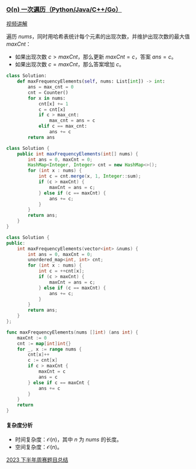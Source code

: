 ### [O(n) 一次遍历（Python/Java/C++/Go）](https://leetcode.cn/problems/count-elements-with-maximum-frequency/solutions/2603738/on-yi-ci-bian-li-pythonjavacgo-by-endles-0jye/)

[视频讲解](https://leetcode.cn/link/?target=https%3A%2F%2Fwww.bilibili.com%2Fvideo%2FBV1zt4y1R7Tc%2F)

遍历 $nums$，同时用哈希表统计每个元素的出现次数，并维护出现次数的最大值 $maxCnt$：

- 如果出现次数 $c > maxCnt$，那么更新 $maxCnt=c$，答案 $ans = c$。
- 如果出现次数 $c = maxCnt$，那么答案增加 $c$。

```python
class Solution:
    def maxFrequencyElements(self, nums: List[int]) -> int:
        ans = max_cnt = 0
        cnt = Counter()
        for x in nums:
            cnt[x] += 1
            c = cnt[x]
            if c > max_cnt:
                max_cnt = ans = c
            elif c == max_cnt:
                ans += c
        return ans
```

```java
class Solution {
    public int maxFrequencyElements(int[] nums) {
        int ans = 0, maxCnt = 0;
        HashMap<Integer, Integer> cnt = new HashMap<>();
        for (int x : nums) {
            int c = cnt.merge(x, 1, Integer::sum);
            if (c > maxCnt) {
                maxCnt = ans = c;
            } else if (c == maxCnt) {
                ans += c;
            }
        }
        return ans;
    }
}
```

```c++
class Solution {
public:
    int maxFrequencyElements(vector<int> &nums) {
        int ans = 0, maxCnt = 0;
        unordered_map<int, int> cnt;
        for (int x : nums) {
            int c = ++cnt[x];
            if (c > maxCnt) {
                maxCnt = ans = c;
            } else if (c == maxCnt) {
                ans += c;
            }
        }
        return ans;
    }
};
```

```go
func maxFrequencyElements(nums []int) (ans int) {
    maxCnt := 0
    cnt := map[int]int{}
    for _, x := range nums {
        cnt[x]++
        c := cnt[x]
        if c > maxCnt {
            maxCnt = c
            ans = c
        } else if c == maxCnt {
            ans += c
        }
    }
    return
}
```

#### 复杂度分析

- 时间复杂度：$\mathcal{O}(n)$，其中 $n$ 为 $nums$ 的长度。
- 空间复杂度：$\mathcal{O}(n)$。

[2023 下半年周赛题目总结](https://leetcode.cn/circle/discuss/lUu0KB/)
